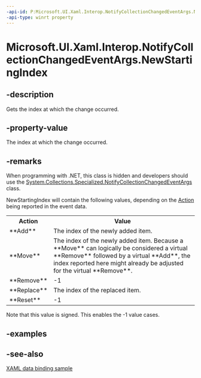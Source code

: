 ```yaml
---
-api-id: P:Microsoft.UI.Xaml.Interop.NotifyCollectionChangedEventArgs.NewStartingIndex
-api-type: winrt property
---
```


<!-- Property syntax
public int NewStartingIndex { get; }
-->

# Microsoft.UI.Xaml.Interop.NotifyCollectionChangedEventArgs.NewStartingIndex

## -description
Gets the index at which the change occurred.

## -property-value
The index at which the change occurred.

## -remarks
When programming with .NET, this class is hidden and developers should use the [System.Collections.Specialized.NotifyCollectionChangedEventArgs](/dotnet/api/system.collections.specialized.notifycollectionchangedeventargs?view=dotnet-uwp-10.0&preserve-view=true) class.

NewStartingIndex will contain the following values, depending on the [Action](notifycollectionchangedeventargs_action.md) being reported in the event data. <table>
   <tr><th>Action</th><th>Value</th></tr>
   <tr><td>**Add**</td><td>The index of the newly added item.</td></tr>
   <tr><td>**Move**</td><td>The index of the newly added item. Because a **Move** can logically be considered a virtual **Remove** followed by a virtual **Add**, the index reported here might already be adjusted for the virtual **Remove**.</td></tr>
   <tr><td>**Remove**</td><td>-1</td></tr>
   <tr><td>**Replace**</td><td>The index of the replaced item.</td></tr>
   <tr><td>**Reset**</td><td>-1</td></tr>
</table>

Note that this value is signed. This enables the -1 value cases.

## -examples

## -see-also
[XAML data binding sample](https://github.com/Microsoft/Windows-universal-samples/tree/master/Samples/XamlBind)
